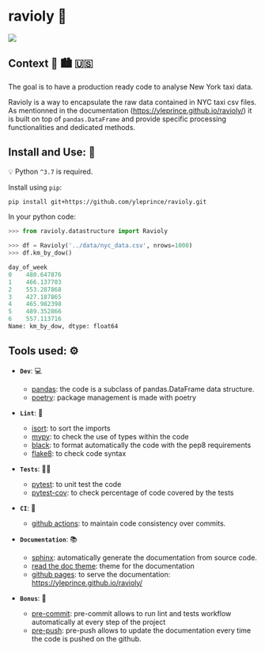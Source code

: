 # ravioly :spaghetti:

![](https://github.com/yleprince/ravioly/workflows/Python%20CI/badge.svg)


## Context :car: :cityscape: :us:
The goal is to have a production ready code to analyse New York taxi data.

Ravioly is a way to encapsulate the raw data contained in NYC taxi csv files. As mentionned in the documentation (https://yleprince.github.io/ravioly/) it is built on top of `pandas.DataFrame` and provide specific processing functionalities and dedicated methods.

## Install and Use: :seedling:

:bulb: Python `^3.7` is required.

Install using `pip`:

```sh
pip install git+https://github.com/yleprince/ravioly.git
```

In your python code:

```python
>>> from ravioly.datastructure import Ravioly

>>> df = Ravioly('../data/nyc_data.csv', nrows=1000)
>>> df.km_by_dow()

day_of_week
0    480.647876
1    466.137703
2    553.287868
3    427.187865
4    465.982398
5    489.352866
6    557.113716
Name: km_by_dow, dtype: float64
```

## Tools used: :gear:
* **`Dev`**: :computer:
  * [pandas](https://pandas.pydata.org/): the code is a subclass of pandas.DataFrame data structure.
  * [poetry](https://python-poetry.org/): package management is made with poetry
  
* **`Lint`**: :triangular_ruler: 
  * [isort](https://pypi.org/project/isort/): to sort the imports
  * [mypy](http://mypy-lang.org/): to check the use of types within the code
  * [black](https://pypi.org/project/black/): to format automatically the code with the pep8 requirements
  * [flake8](https://gitlab.com/PyCQA/flake8): to check code syntax

* **`Tests`**: :teacher:
  * [pytest](https://docs.pytest.org/en/latest/): to unit test the code
  * [pytest-cov](https://pypi.org/project/pytest-cov/): to check percentage of code covered by the tests

* **`CI`**: :robot:
  * [github actions](https://github.com/features/actions): to maintain code consistency over commits.

* **`Documentation`**: :books: 
  * [sphinx](https://www.sphinx-doc.org/en/master/): automatically generate the documentation from source code.
  * [read the doc theme](https://sphinx-rtd-theme.readthedocs.io/): theme for the documentation
  * [github pages](https://pages.github.com/): to serve the documentation: https://yleprince.github.io/ravioly/

* **`Bonus`**: :gift: 
  * [pre-commit](https://pre-commit.com/): pre-commit allows to run lint and tests workflow automatically at every step of the project
  * [pre-push](https://www.git-scm.com/docs/githooks#_pre_push): pre-push allows to update the documentation every time the code is pushed on the github.
 
